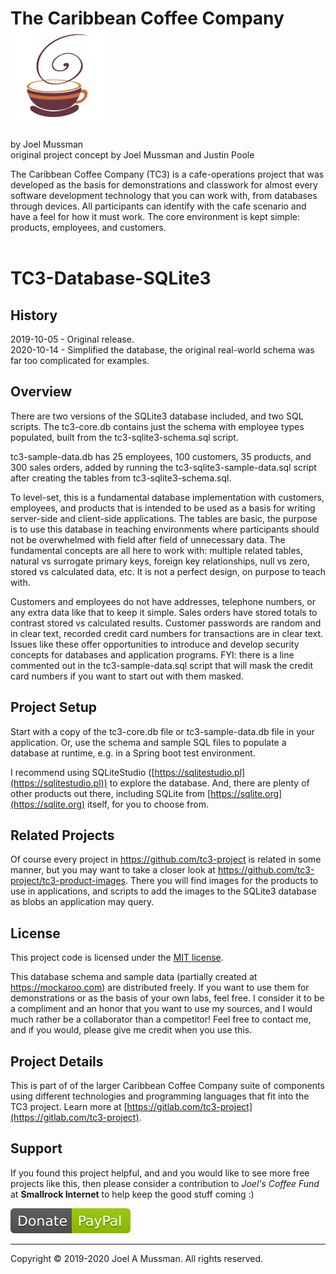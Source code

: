 # The Caribbean Coffee Company ![](./.common/logo.png?raw=true)
by Joel Mussman<br/>
original project concept by Joel Mussman and Justin Poole 

The Caribbean Coffee Company (TC3) is a cafe-operations project that was developed as the basis for demonstrations
and classwork for almost every software development technology that you can work with, from databases through devices.
All participants can identify with the cafe scenario and have a feel for how it must work.
The core environment is kept simple: products, employees, and customers.
<br>
<br>

# TC3-Database-SQLite3

## History

2019-10-05 - Original release.<br>
2020-10-14 - Simplified the database, the original real-world schema was far too complicated for examples.

## Overview
There are two versions of the SQLite3 database included, and two SQL scripts.
The tc3-core.db contains just the schema with employee types populated, built from the tc3-sqlite3-schema.sql script.

tc3-sample-data.db has 25 employees, 100 customers, 35 products, and 300 sales orders, 
added by running the tc3-sqlite3-sample-data.sql script after creating the tables from tc3-sqlite3-schema.sql.

To level-set, this is a fundamental database implementation with customers, employees, and products
that is intended to be used as a basis for writing server-side and client-side applications.
The tables are basic,
the purpose is to use this database in teaching environments where participants should not be overwhelmed with
field after field of unnecessary data.
The fundamental concepts are all here to work with: multiple related tables, natural vs surrogate primary keys,
foreign key relationships, null vs zero, stored vs calculated data, etc.
It is not a perfect design, on purpose to teach with.

Customers and employees do not have addresses, telephone numbers, or any extra data like that to
keep it simple.
Sales orders have stored totals to contrast stored vs calculated results.
Customer passwords are random and in clear text, recorded credit card numbers for transactions
are in clear text.
Issues like these offer opportunities to introduce and develop security concepts for databases and
application programs.
FYI: there is a line commented out in the tc3-sample-data.sql script that will mask the credit card numbers
if you want to start out with them masked.

## Project Setup

Start with a copy of the tc3-core.db file or tc3-sample-data.db file in your application.
Or, use the schema and sample SQL files
to populate a database at runtime, e.g. in a Spring boot test environment.

I recommend using SQLiteStudio ([https://sqlitestudio.pl](https://sqlitestudio.pl)) to explore the database.
And, there are plenty of other products out there, including SQLite from [https://sqlite.org](https://sqlite.org) itself, for you to choose from.

## Related Projects

Of course every project in https://github.com/tc3-project is related in some manner,
but you may want to take a closer look at
https://github.com/tc3-project/tc3-product-images.
There you will find images for the products to use in applications, and scripts to add the images
to the SQLite3 database as blobs an application may query.

## License

This project code is licensed under the [MIT license](./.common/LICENSE.md).

This database schema and sample data (partially created at https://mockaroo.com) are distributed freely.
If you want to use them for demonstrations or as the basis of your own labs, feel free.
I consider it to be a compliment and an honor that you want to use my sources, and I would much rather be
a collaborator than a competitor!
Feel free to contact me, and if you would, please give me credit when you use this.

## Project Details

This is part of of the larger Caribbean Coffee Company suite of components using different technologies and programming languages that fit into the TC3 project.
Learn more at [https://gitlab.com/tc3-project](https://gitlab.com/tc3-project).

## Support

If you found this project helpful, and and you would like to see more free projects like this,
then please consider
a contribution to *Joel's Coffee Fund* at **Smallrock Internet** to help keep the good stuff coming :)<br />

[![Donate](./.common/Donate-Paypal.svg)](https://www.paypal.com/cgi-bin/webscr?cmd=_s-xclick&hosted_button_id=XPUGVGZZ8RUAA)

<hr>
Copyright © 2019-2020 Joel A Mussman. All rights reserved.